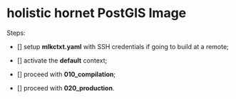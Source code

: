 # holistic hornet PostGIS Image

Steps:

- [] setup **mlkctxt.yaml** with SSH credentials if going to build at a remote;

- [] activate the **default** context;

- [] proceed with **010_compilation**;

- [] proceed with **020_production**.
